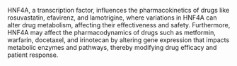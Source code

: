 HNF4A, a transcription factor, influences the pharmacokinetics of drugs like rosuvastatin, efavirenz, and lamotrigine, where variations in HNF4A can alter drug metabolism, affecting their effectiveness and safety. Furthermore, HNF4A may affect the pharmacodynamics of drugs such as metformin, warfarin, docetaxel, and irinotecan by altering gene expression that impacts metabolic enzymes and pathways, thereby modifying drug efficacy and patient response.